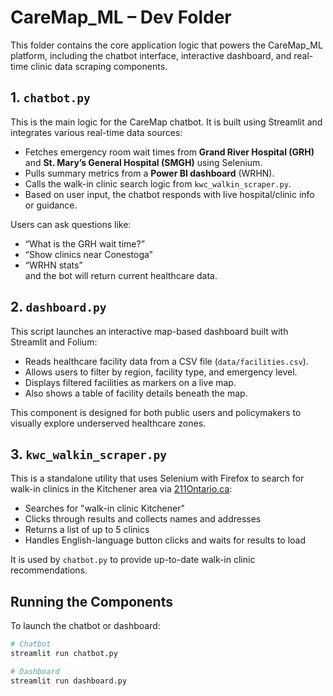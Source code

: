 # CareMap_ML – Dev Folder

This folder contains the core application logic that powers the CareMap_ML platform, including the chatbot interface, interactive dashboard, and real-time clinic data scraping components.


## 1. `chatbot.py`

This is the main logic for the CareMap chatbot. It is built using Streamlit and integrates various real-time data sources:

- Fetches emergency room wait times from **Grand River Hospital (GRH)** and **St. Mary’s General Hospital (SMGH)** using Selenium.
- Pulls summary metrics from a **Power BI dashboard** (WRHN).
- Calls the walk-in clinic search logic from `kwc_walkin_scraper.py`.
- Based on user input, the chatbot responds with live hospital/clinic info or guidance.

Users can ask questions like:
- “What is the GRH wait time?”
- “Show clinics near Conestoga”
- “WRHN stats”  
and the bot will return current healthcare data.


## 2. `dashboard.py`

This script launches an interactive map-based dashboard built with Streamlit and Folium:

- Reads healthcare facility data from a CSV file (`data/facilities.csv`).
- Allows users to filter by region, facility type, and emergency level.
- Displays filtered facilities as markers on a live map.
- Also shows a table of facility details beneath the map.

This component is designed for both public users and policymakers to visually explore underserved healthcare zones.


## 3. `kwc_walkin_scraper.py`

This is a standalone utility that uses Selenium with Firefox to search for walk-in clinics in the Kitchener area via [211Ontario.ca](https://211ontario.ca):

- Searches for "walk-in clinic Kitchener"
- Clicks through results and collects names and addresses
- Returns a list of up to 5 clinics
- Handles English-language button clicks and waits for results to load

It is used by `chatbot.py` to provide up-to-date walk-in clinic recommendations.


## Running the Components

To launch the chatbot or dashboard:

```bash
# Chatbot
streamlit run chatbot.py

# Dashboard
streamlit run dashboard.py
